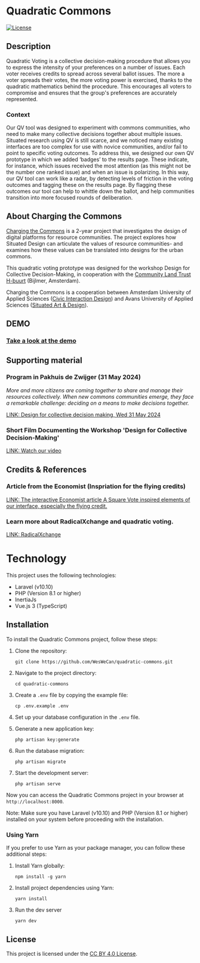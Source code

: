 # Quadratic Commons

[![License](https://img.shields.io/badge/license-CC%20BY%204.0-blue.svg)](https://creativecommons.org/licenses/by/4.0/)

## Description
Quadratic Voting is a collective decision-making procedure that allows you to express the intensity of your preferences on a number of issues. Each voter receives credits to spread across several ballot issues. The more a voter spreads their votes, the more voting power is exercised, thanks to the quadratic mathematics behind the procedure. This encourages all voters to compromise and ensures that the group's preferences are accurately represented.

### Context
Our QV tool was designed to experiment with commons communities, who need to make many collective decisions together about multiple issues. Situated research using QV is still scarce, and we noticed many existing interfaces are too complex for use with novice communities, and/or fail to point to specific voting outcomes. To address this, we designed our own QV prototype in which we added ‘badges’ to the results page. These indicate, for instance, which issues received the most attention (as this might not be the number one ranked issue) and when an issue is polarizing. In this way, our QV tool can work like a radar, by detecting levels of friction in the voting outcomes and tagging these on the results page. By flagging these outcomes our tool can help to whittle down the ballot, and help communities transition into more focused rounds of deliberation.

## About Charging the Commons
[Charging the Commons](https://circulateproject.nl/) is a 2-year project that investigates the design of digital platforms for resource communities. The project explores how Situated Design can articulate the values of resource communities- and examines how these values can be translated into designs for the urban commons.

This quadratic voting prototype was designed for the workshop Design for Collective Decision-Making, in cooperation with the [Community Land Trust H-buurt](https://www.clthbuurt.nl/) (Bijlmer, Amsterdam).

Charging the Commons is a cooperation between Amsterdam University of Applied Sciences ([Civic Interaction Design](https://civicinteractiondesign.com/)) and Avans University of Applied Sciences ([Situated Art & Design](https://caradt.nl/research-group/situated-art-and-design/)).


## DEMO
### [Take a look at the demo](https://quadratic-commons.org)


## Supporting material

### Program in Pakhuis de Zwijger (31 May 2024)
*More and more citizens are coming together to share and manage their resources collectively. When new commons communities emerge, they face a remarkable challenge: deciding on a means to make decisions together.*

[LINK: Design for collective decision making, Wed 31 May 2024](https://dezwijger.nl/programma/designing-for-resource-sharing-communities)


### Short Film Documenting the Workshop 'Design for Collective Decision-Making'

[LINK: Watch our video](https://www.youtube.com/embed/n0CEpT7ZOEo)

## Credits & References

### Article from the Economist (Inspriation for the flying credits)

[LINK: The interactive Economist article A Square Vote inspired elements of our interface, especially the flying credit.](https://www.economist.com/interactive/2021/12/18/quadratic-voting)


### Learn more about RadicalXchange and quadratic voting.
[LINK: RadicalXchange](https://www.radicalxchange.org/)



# Technology
This project uses the following technologies:
- Laravel (v10.10)
- PHP (Version 8.1 or higher)
- InertiaJs
- Vue.js 3 (TypeScript)


## Installation


To install the Quadratic Commons project, follow these steps:


1. Clone the repository:
    ```
    git clone https://github.com/WesWeCan/quadratic-commons.git
    ```

2. Navigate to the project directory:
    ```
    cd quadratic-commons
    ```

3. Create a `.env` file by copying the example file:
    ```
    cp .env.example .env
    ```

4. Set up your database configuration in the `.env` file.

5. Generate a new application key:
    ```
    php artisan key:generate
    ```

6. Run the database migration:
    ```
    php artisan migrate
    ```

7. Start the development server:
    ```
    php artisan serve
    ```


Now you can access the Quadratic Commons project in your browser at `http://localhost:8000`.


Note: Make sure you have Laravel (v10.10) and PHP (Version 8.1 or higher) installed on your system before proceeding with the installation.

### Using Yarn

If you prefer to use Yarn as your package manager, you can follow these additional steps:

1. Install Yarn globally:
    ```
    npm install -g yarn
    ```
2. Install project dependencies using Yarn:
    ```
    yarn install
    ```
3. Run the dev server
    ```
    yarn dev
    ```

## License

This project is licensed under the [CC BY 4.0 License](https://creativecommons.org/licenses/by/4.0/).
